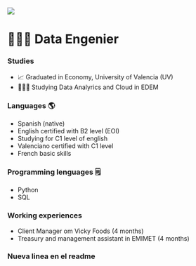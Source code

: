 ><h1 align="center">
  <a href="https://git.io/typing-svg">
  <img src="https://readme-typing-svg.herokuapp.com/?lines=Hello,+There!+👋;&center=true&size=30">
  </a>
</h1>

 # 👨🏻‍💻 Data Engenier 

### Studies

- 📈 Graduated in Economy, University of Valencia (UV)
- 👨🏽‍💻 Studying Data Analyrics and Cloud in EDEM 

### Languages 🌎 

- Spanish (native)
- English certified with B2 level (EOI) 
- Studying for C1 level of english 
- Valenciano certified with C1 level
- French basic skills 

### Programming lenguages 🗒 

- Python 
- SQL

### Working experiences

- Client Manager om Vicky Foods (4 months)
- Treasury and management assistant in EMIMET (4 months) 

### Nueva linea en el readme 